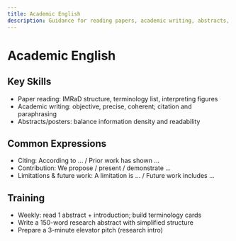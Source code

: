 ```yaml
---
title: Academic English
description: Guidance for reading papers, academic writing, abstracts, and presentations.
---
```


# Academic English

## Key Skills

- Paper reading: IMRaD structure, terminology list, interpreting figures
- Academic writing: objective, precise, coherent; citation and paraphrasing
- Abstracts/posters: balance information density and readability

## Common Expressions

- Citing: According to ... / Prior work has shown ...
- Contribution: We propose / present / demonstrate ...
- Limitations & future work: A limitation is ... / Future work includes ...

## Training

- Weekly: read 1 abstract + introduction; build terminology cards
- Write a 150-word research abstract with simplified structure
- Prepare a 3-minute elevator pitch (research intro)


